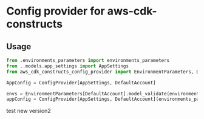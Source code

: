 # Config provider for aws-cdk-constructs

## Usage

```python
from .environments_parameters import environments_parameters
from ..models.app_settings import AppSettings
from aws_cdk_constructs_config_provider import EnvironmentParameters, DefaultAccount, ConfigProvider

AppConfig = ConfigProvider[AppSettings, DefaultAccount]

envs = EnvironmentParameters[DefaultAccount].model_validate(environments_parameters)
appConfig = ConfigProvider[AppSettings, DefaultAccount](environments_parameters=envs, settings=AppSettings, relative_path='.')
```


test new version2